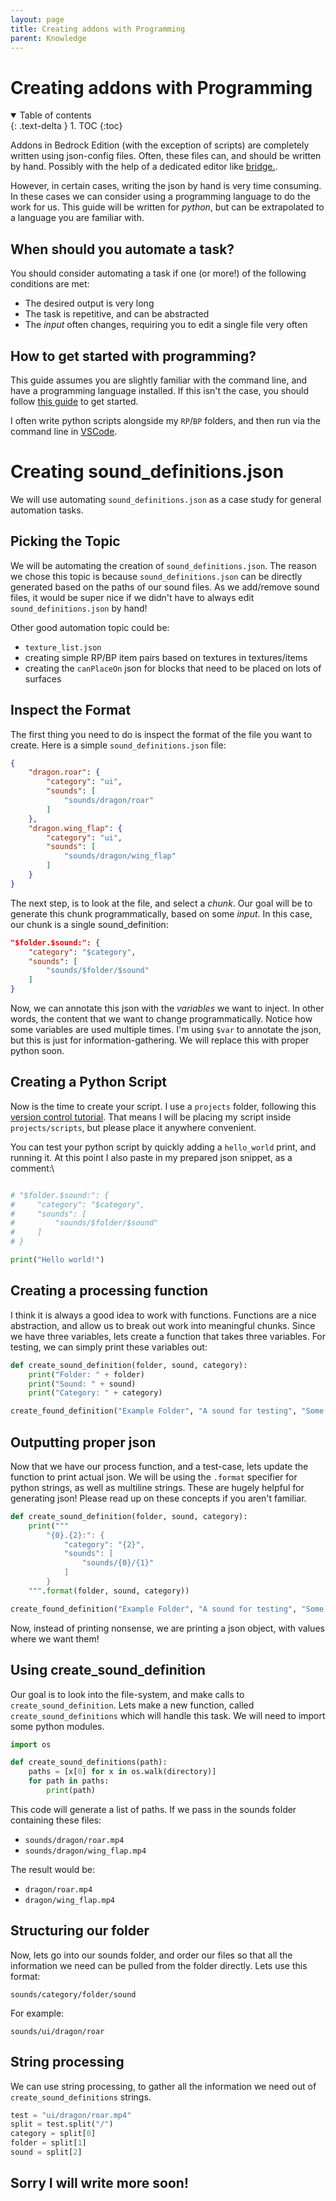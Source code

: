```yaml
---
layout: page
title: Creating addons with Programming
parent: Knowledge
---
```


# Creating addons with Programming

<details id="toc" open markdown="block">
  <summary>
    Table of contents
  </summary>
  {: .text-delta }
1. TOC
{:toc}
</details>

Addons in Bedrock Edition (with the exception of scripts) are completely written using json-config files. Often, these files can, and should be written by hand. Possibly with the help of a dedicated editor like [bridge.](https://bridge-core.github.io/).

However, in certain cases, writing the json by hand is very time consuming. In these cases we can consider using a programming language to do the work for us. This guide will be written for *python*, but can be extrapolated to a language you are familiar with. 

## When should you automate a task?

You should consider automating a task if one (or more!) of the following conditions are met:
 - The desired output is very long
 - The task is repetitive, and can be abstracted
 - The *input* often changes, requiring you to edit a single file very often

## How to get started with programming?

This guide assumes you are slightly familiar with the command line, and have a programming language installed. If this isn't the case, you should follow [this guide](https://www.programiz.com/python-programming/first-program) to get started.

I often write python scripts alongside my `RP`/`BP` folders, and then run via the command line in [VSCode](https://code.visualstudio.com/).

# Creating sound_definitions.json

We will use automating `sound_definitions.json` as a case study for general automation tasks.

## Picking the Topic

We will be automating the creation of `sound_definitions.json`. The reason we chose this topic is because `sound_definitions.json` can be directly generated based on the paths of our sound files. As we add/remove sound files, it would be super nice if we didn't have to always edit `sound_definitions.json` by hand!

Other good automation topic could be:
 - `texture_list.json`
 - creating simple RP/BP item pairs based on textures in textures/items
 - creating the `canPlaceOn` json for blocks that need to be placed on lots of surfaces

## Inspect the Format

The first thing you need to do is inspect the format of the file you want to create. Here is a simple `sound_definitions.json` file:

```json
{
	"dragon.roar": {
		"category": "ui",
		"sounds": [
			"sounds/dragon/roar"
		]
	},
	"dragon.wing_flap": {
		"category": "ui",
		"sounds": [
			"sounds/dragon/wing_flap"
		]
	}
}
```

The next step, is to look at the file, and select a *chunk*. Our goal will be to generate this chunk programmatically, based on some *input*. In this case, our chunk is a single sound_definition:

```json
"$folder.$sound:": {
    "category": "$category",
    "sounds": [
        "sounds/$folder/$sound"
    ]
}
```

Now, we can annotate this json with the *variables* we want to inject. In other words, the content that we want to change programmatically. Notice how some variables are used multiple times. I'm using `$var` to annotate the json, but this is just for information-gathering. We will replace this with proper python soon.

## Creating a Python Script

Now is the time to create your script. I use a `projects` folder, following this [version control tutorial](/knowledge/version-control). That means I will be placing my script inside `projects/scripts`, but please place it anywhere convenient.

You can test your python script by quickly adding a `hello_world` print, and running it. At this point I also paste in my prepared json snippet, as a comment:\

```py

# "$folder.$sound:": {
#     "category": "$category",
#     "sounds": [
#         "sounds/$folder/$sound"
#     ]
# }

print("Hello world!")
```
## Creating a processing function  

I think it is always a good idea to work with functions. Functions are a nice abstraction, and allow us to break out work into meaningful chunks. Since we have three variables, lets create a function that takes three variables. For testing, we can simply print these variables out:

```py
def create_sound_definition(folder, sound, category):
    print("Folder: " + folder)
    print("Sound: " + sound)
    print("Category: " + category)

create_found_definition("Example Folder", "A sound for testing", "Some category :)")
```

## Outputting proper json

Now that we have our process function, and a test-case, lets update the function to print actual json. We will be using the `.format` specifier for python strings, as well as multiline strings. These are hugely helpful for generating json! Please read up on these concepts if you aren't familiar.

```py
def create_sound_definition(folder, sound, category):
    print("""
        "{0}.{2}:": {
            "category": "{2}",
            "sounds": [
                "sounds/{0}/{1}"
            ]
        }
    """.format(folder, sound, category))

create_found_definition("Example Folder", "A sound for testing", "Some category :)")
```

Now, instead of printing nonsense, we are printing a json object, with values where we want them!

## Using create_sound_definition

Our goal is to look into the file-system, and make calls to `create_sound_definition`. Lets make a new function, called `create_sound_definitions` which will handle this task. We will need to import some python modules.

```py
import os

def create_sound_definitions(path):
    paths = [x[0] for x in os.walk(directory)]
    for path in paths:
        print(path)
```

This code will generate a list of paths. If we pass in the sounds folder containing these files:
 - `sounds/dragon/roar.mp4`
 - `sounds/dragon/wing_flap.mp4`

The result would be:
 - `dragon/roar.mp4`
 - `dragon/wing_flap.mp4`

## Structuring our folder

Now, lets go into our sounds folder, and order our files so that all the information we need can be pulled from the folder directly. Lets use this format:

`sounds/category/folder/sound`

For example:

`sounds/ui/dragon/roar`

## String processing

We can use string processing, to gather all the information we need out of `create_sound_definitions` strings.

```py
test = "ui/dragon/roar.mp4"
split = test.split("/")
category = split[0]
folder = split[1]
sound = split[2]
```

## Sorry I will write more soon!
